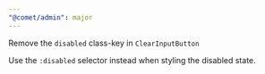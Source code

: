 ```yaml
---
"@comet/admin": major
---
```


Remove the `disabled` class-key in `ClearInputButton`

Use the `:disabled` selector instead when styling the disabled state.
